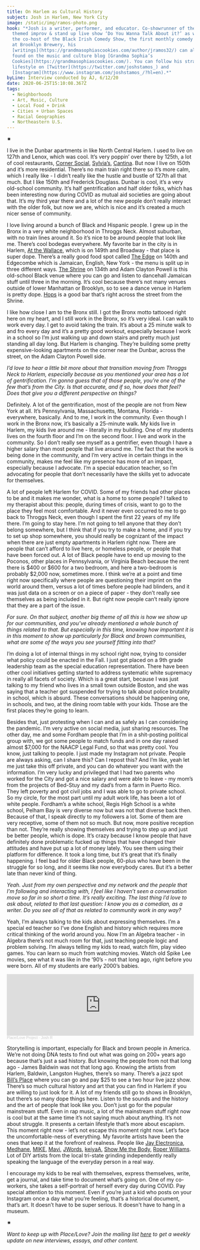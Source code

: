 ```yaml
---
title: On Harlem as Cultural History
subject: Josh in Harlem, New York City
image: /static/img/ramos-photo.png
hook: "*Josh is a writer, performer, and educator. Co-showrunner of the therapy
  themed improv & stand up live show ‘Do You Wanna Talk About it?’ as well as
  the co-host of the Black Irish Comedy Show, the first monthly comedy residency
  at Brooklyn Brewery, his
  [writings](https://grandmasophiascookies.com/author/jramos32/) can also be
  found on the music and culture blog [Grandma Sophia’s
  Cookies](https://grandmasophiascookies.com/). You can follow his strange
  lifestyle on [Twitter](https://twitter.com/joshstamos_) and
  [Instagram](https://www.instagram.com/joshstamos_/?hl=en).*"
byLine: Interview conducted by AJ, 6/12/20
date: 2020-06-25T15:10:08.367Z
tags:
  - Neighborhoods
  - Art, Music, Culture
  - Local Food + Drink
  - Cities + Urban Spaces
  - Racial Geographies
  - Northeastern U.S.
---
```

<div>✷</div>

I live in the Dunbar apartments in like North Central Harlem. I used to live on 127th and Lenox, which was cool. It’s very poppin’ over there by 125th, a lot of cool restaurants, [Corner Social](https://cornersocialnyc.com/), [Sylvia’s](http://sylviasrestaurant.com/), [Cantina](https://www.cantinany.com/). But now I live on 150th and it’s more residential. There’s no main train right there so it’s more calm, which I really like - I didn’t really like the hustle and bustle of 127th all that much. But I like 150th and Frederick Douglass. Dunbar is cool, it’s a very old-school community. It’s half gentrification and half older folks, which has been interesting now during COVID as mutual aid societies are going about that. It’s my third year there and a lot of the new people don’t really interact with the older folk, but now we are, which is nice and it’s created a much nicer sense of community.

I love living around a bunch of Black and Hispanic people. I grew up in the Bronx in a very white neighborhood in Throggs Neck. Almost suburban, with no train lines around it. So it’s nice to be around people that look like me. There’s cool bodegas everywhere. My favorite bar in the city is in Harlem, [At the Wallace](https://www.facebook.com/AtTheWallace/), which is on 149th and Broadway - that place is super dope. There’s a really good food spot called [The Edge](https://www.theedgeharlem.com/) on 140th and Edgecombe which is Jamaican, English, New York - the menu is split up in three different ways. [The Shrine](https://www.shrinenyc.com/) on 134th and Adam Clayton Powell is this old-school Black venue where you can go and listen to dancehall Jamaican stuff until three in the morning. It’s cool because there’s not many venues outside of lower Manhattan or Brooklyn, so to see a dance venue in Harlem is pretty dope. [Hops](https://harlemhops.com/) is a good bar that’s right across the street from the Shrine.

I like how close I am to the Bronx still. I got the Bronx motto tattooed right here on my heart, and I still work in the Bronx, so it’s very ideal. I can walk to work every day. I get to avoid taking the train. It’s about a 25 minute walk to and fro every day and it’s a pretty good workout, especially because I work in a school so I’m just walking up and down stairs and pretty much just standing all day long. But Harlem is changing. They’re building some pretty expensive-looking apartments on the corner near the Dunbar, across the street, on the Adam Clayton Powell side.

*I’d love to hear a little bit more about that transition moving from Throggs Neck to Harlem, especially because as you mentioned your area has a lot of gentrification. I’m gonna guess that of those people, you’re one of the few that’s from the City. Is that accurate, and if so, how does that feel? Does that give you a different perspective on things?*

Definitely. A lot of the gentrification, most of the people are not from New York at all. It’s Pennsylvania, Massachusetts, Montana, Florida - everywhere, basically. And to me, I work in the community. Even though I work in the Bronx now, it’s basically a 25-minute walk. My kids live in Harlem, my kids live around me - literally in my building. One of my students lives on the fourth floor and I’m on the second floor. I live and work in the community. So I don’t really see myself as a gentrifier, even though I have a higher salary than most people that live around me. The fact that the work is being done in the community, and I’m very active in certain things in the community, makes me feel like my presence has more of an impact, especially because I advocate. I’m a special education teacher, so I’m advocating for people that don’t necessarily have the skills yet to advocate for themselves.

A lot of people left Harlem for COVID. Some of my friends had other places to be and it makes me wonder, what is a home to some people? I talked to my therapist about this: people, during times of crisis, want to go to the place they feel most comfortable. And it never even occurred to me to go back to Throggs Neck, even though I spent the first 22 years of my life there. I’m going to stay here. I’m not going to tell anyone that they don’t belong somewhere, but I think that if you try to make a home, and if you try to set up shop somewhere, you should really be cognizant of the impact when there are just empty apartments in Harlem right now. There are people that can’t afford to live here, or homeless people, or people that have been forced out. A lot of Black people have to end up moving to the Poconos, other places in Pennsylvania, or Virginia Beach because the rent there is $400 or $600 for a two bedroom, and here a two-bedroom is probably $2,000 now, sometimes more. I think we’re at a point and time right now specifically where people are questioning their imprint on the world around them, versus a lot of times before people had blinders, and it was just data on a screen or on a piece of paper - they don’t really see themselves as being included in it. But right now people can’t really ignore that they are a part of the issue.

*For sure. On that subject, another big theme of all this is how we show up for our communities, and you’ve already mentioned a whole bunch of things related to that. But especially in this time, knowing how important it is in this moment to show up particularly for Black and brown communities, what are some of the ways you see yourself fitting into that?*

I’m doing a lot of internal things in my school right now, trying to consider what policy could be enacted in the Fall. I just got placed on a 9th grade leadership team as the special education representation. There have been other cool initiatives getting started to address systematic white supremacy in really all facets of society. Which is a great start, because I was just talking to my friend who lives in a small town outside Boston, and she was saying that a teacher got suspended for trying to talk about police brutality in school, which is absurd. These conversations should be happening one, in schools, and two, at the dining room table with your kids. Those are the first places they’re going to learn.

Besides that, just protesting when I can and as safely as I can considering the pandemic. I’m very active on social media, just sharing resources. The other day, me and some Fordham people that I’m in a shit-posting political group with, we got some people to match funds and in one day raised almost $7,000 for the NAACP Legal Fund, so that was pretty cool. You know, just talking to people. I just made my Instagram not private. People are always asking, can I share this? Can I repost this? And I’m like, yeah let me just take this off private, and you can do whatever you want with the information. I’m very lucky and privileged that I had two parents who worked for the City and got a nice salary and were able to leave - my mom’s from the projects of Bed-Stuy and my dad’s from a farm in Puerto Rico. They left poverty and got civil jobs and I was able to go to private school. So my circle, for the most part until my adult work life, has been a lot of white people. Fordham’s a white school, Regis High School is a white school, Pelham Bay is very diverse now but was not that diverse back then. Because of that, I speak directly to my followers a lot. Some of them are very receptive, some of them not so much. But now, more positive reception than not. They’re really showing themselves and trying to step up and just be better people, which is dope. It’s crazy because I know people that have definitely done problematic fucked up things that have changed their attitudes and have put up a lot of money lately. You see them using their platform for difference. It took a long time, but it’s great that it’s finally happening. I feel bad for older Black people, 60-plus who have been in the struggle for so long, and it seems like now everybody cares. But it’s a better late than never kind of thing.

*Yeah. Just from my own perspective and my network and the people that I’m following and interacting with, I feel like I haven’t seen a conversation move so far in so short a time. It’s really exciting. The last thing I’d love to ask about, related to that last question: I know you as a comedian, as a writer. Do you see all of that as related to community work in any way?*

Yeah, I’m always talking to the kids about expressing themselves. I’m a special ed teacher so I’ve done English and history which requires more critical thinking of the world around you. Now I’m an Algebra teacher - in Algebra there’s not much room for that, just teaching people logic and problem solving. I’m always telling my kids to read, watch film, play video games. You can learn so much from watching movies. Watch old Spike Lee movies, see what it was like in the ‘90’s - not that long ago, right before you were born. All of my students are early 2000’s babies.

<iframe width="100%" height="166" scrolling="no" frameborder="no" allow="autoplay" src="https://w.soundcloud.com/player/?url=https%3A//api.soundcloud.com/tracks/846884164&color=%23ff5500&auto_play=false&hide_related=false&show_comments=true&show_user=true&show_reposts=false&show_teaser=true"></iframe><div style="font-size: 10px; color: #cccccc;line-break: anywhere;word-break: normal;overflow: hidden;white-space: nowrap;text-overflow: ellipsis; font-family: Interstate,Lucida Grande,Lucida Sans Unicode,Lucida Sans,Garuda,Verdana,Tahoma,sans-serif;font-weight: 100;"><a href="https://soundcloud.com/place-love-project" title="Place/Love Project" target="_blank" style="color: #cccccc; text-decoration: none;">Place/Love Project</a> · <a href="https://soundcloud.com/place-love-project/josh-r" title="Josh R" target="_blank" style="color: #cccccc; text-decoration: none;">Josh R</a></div>

Storytelling is important, especially for Black and brown people in America. We’re not doing DNA tests to find out what was going on 200+ years ago because that’s just a sad history. But knowing the people from not that long ago - James Baldwin was not that long ago. Knowing the artists from Harlem, Baldwin, Langston Hughes, there’s so many. There’s a jazz spot [Bill’s Place](http://www.billsplaceharlem.com/) where you can go and pay $25 to see a two hour live jazz show. There’s so much cultural history and art that you can find in Harlem if you are willing to just look for it. A lot of my friends still go to shows in Brooklyn, but there’s so many dope things here. Listen to the sounds and the history and the art of people that look like you. Don’t just go for the popular mainstream stuff. Even in rap music, a lot of the mainstream stuff right now is cool but at the same time it’s not saying much about anything. It’s not about struggle. It presents a certain lifestyle that’s more about escapism. This moment right now - let’s not escape this moment right now. Let’s face the uncomfortable-ness of everything. My favorite artists have been the ones that keep it at the forefront of realness. People like [Jay Electronica](https://www.youtube.com/watch?v=Pk-TBouw57M), [Medhane](https://www.youtube.com/watch?v=InZZHpimjK4), [MIKE](https://www.youtube.com/watch?v=m3-qBVQTmoE), [Mavi](https://www.youtube.com/watch?v=qy5_YXmR40w), [JWords](https://www.youtube.com/watch?v=tlrVYJieMwM&list=OLAK5uy_ltvYVtHEY1QvHB-V8ZrRZwOTWk4xWISXM), [keiyaA](https://www.youtube.com/watch?v=awZQryp7v_I), [Show Me the Body](https://www.youtube.com/watch?v=B15q6Uz6inY), [Roper Williams](https://www.youtube.com/watch?v=igvL4O6vHmM). Lot of DIY artists from the local tri-state grinding independently really speaking the language of the everyday person in a real way.

I encourage my kids to be real with themselves, express themselves, write, get a journal, and take time to document what’s going on. One of my co-workers, she takes a self-portrait of herself every day during COVID. Pay special attention to this moment. Even if you’re just a kid who posts on your Instagram once a day what you’re feeling, that’s a historical document, that’s art. It doesn’t have to be super serious. It doesn't have to hang in a museum.

<div>✷</div>

*Want to keep up with Place/Love? Join the mailing list [here](https://placeloveproject.substack.com/welcome) to get a weekly update on new interviews, essays, and other content.*